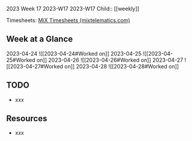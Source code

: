 2023 Week 17
2023-W17 2023-W17
Child:: [[weekly]]

Timesheets: [MiX Timesheets (mixtelematics.com)](http://timesheets.mixtelematics.com/MixTimesheetsUI/app/index.html#/TimeSheet)

## Week at a Glance

2023-04-24
![[2023-04-24#Worked on]]
2023-04-25
![[2023-04-25#Worked on]]
2023-04-26
![[2023-04-26#Worked on]]
2023-04-27
![[2023-04-27#Worked on]]
2023-04-28
![[2023-04-28#Worked on]]

## TODO

- xxx

## Resources

- xxx


